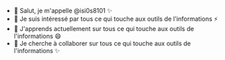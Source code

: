- 👋 Salut, je m'appelle @isi0s8101 ✨
- 👀 Je suis intéressé par tous ce qui touche aux outils de l'informations ⚡
- 🌱 J'apprends actuellement sur tous ce qui touche aux outils de l'informations 😄
- 💞️ Je cherche à collaborer sur tous ce qui touche aux outils de l'informations ✨

